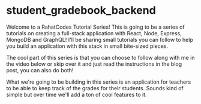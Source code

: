 # student_gradebook_backend

Welcome to a RahatCodes Tutorial Series! This is going to be a series of tutorials on creating a full-stack application with React, Node, Express, MongoDB and GraphQL! I'll be sharing small tutorials you can follow to help you build an application with this stack in small bite-sized pieces.

The cool part of this series is that you can choose to follow along with me in the video below or skip over it and just read the instructions in the blog post, you can also do both!

What we're going to be building in this series is an application for teachers to be able to keep track of the grades for their students. Sounds kind of simple but over time we'll add a ton of cool features to it.
